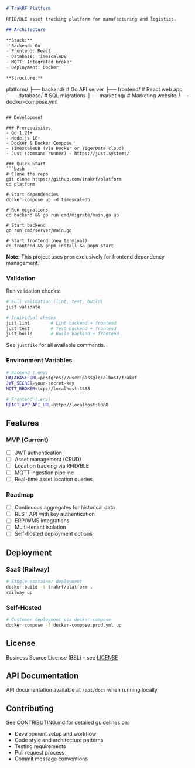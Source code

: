 ```markdown
# TrakRF Platform

RFID/BLE asset tracking platform for manufacturing and logistics.

## Architecture

**Stack:**
- Backend: Go
- Frontend: React
- Database: TimescaleDB
- MQTT: Integrated broker
- Deployment: Docker

**Structure:**
```
platform/
├── backend/         # Go API server
├── frontend/        # React web app
├── database/        # SQL migrations
├── marketing/       # Marketing website
└── docker-compose.yml
```

## Development

### Prerequisites
- Go 1.21+
- Node.js 18+
- Docker & Docker Compose
- TimescaleDB (via Docker or TigerData cloud)
- Just (command runner) - https://just.systems/

### Quick Start
```bash
# Clone the repo
git clone https://github.com/trakrf/platform
cd platform

# Start dependencies
docker-compose up -d timescaledb

# Run migrations
cd backend && go run cmd/migrate/main.go up

# Start backend
go run cmd/server/main.go

# Start frontend (new terminal)
cd frontend && pnpm install && pnpm start
```

**Note:** This project uses `pnpm` exclusively for frontend dependency management.

### Validation

Run validation checks:
```bash
# Full validation (lint, test, build)
just validate

# Individual checks
just lint        # Lint backend + frontend
just test        # Test backend + frontend
just build       # Build backend + frontend
```

See `justfile` for all available commands.

### Environment Variables
```bash
# Backend (.env)
DATABASE_URL=postgres://user:pass@localhost/trakrf
JWT_SECRET=your-secret-key
MQTT_BROKER=tcp://localhost:1883

# Frontend (.env)
REACT_APP_API_URL=http://localhost:8080
```

## Features

### MVP (Current)
- [ ] JWT authentication
- [ ] Asset management (CRUD)
- [ ] Location tracking via RFID/BLE
- [ ] MQTT ingestion pipeline
- [ ] Real-time asset location queries

### Roadmap
- [ ] Continuous aggregates for historical data
- [ ] REST API with key authentication
- [ ] ERP/WMS integrations
- [ ] Multi-tenant isolation
- [ ] Self-hosted deployment options

## Deployment

### SaaS (Railway)
```bash
# Single container deployment
docker build -t trakrf/platform .
railway up
```

### Self-Hosted
```bash
# Customer deployment via docker-compose
docker-compose -f docker-compose.prod.yml up
```

## License

Business Source License (BSL) - see [LICENSE](LICENSE)

## API Documentation

API documentation available at `/api/docs` when running locally.

## Contributing

See [CONTRIBUTING.md](CONTRIBUTING.md) for detailed guidelines on:
- Development setup and workflow
- Code style and architecture patterns
- Testing requirements
- Pull request process
- Commit message conventions


